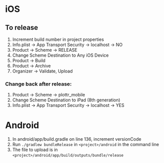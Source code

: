 # iOS

## To release

1. Increment build number in project properties
1. Info.plist -> App Transport Security -> localhost -> NO
1. Product -> Scheme -> RELEASE
1. Change Scheme Destination to Any iOS Device
1. Product -> Build
1. Product -> Archive
1. Organizer -> Validate, Upload

### Change back after release:

1. Product -> Scheme -> plottr_mobile
1. Change Scheme Destination to iPad (8th generation)
1. Info.plist -> App Transport Security -> localhost -> YES


# Android

1. In android/app/build.gradle on line 136, increment versionCode
1. Run `./gradlew bundleRelease` in `<project>/android` in the command line
3. The file to upload is in `<project>/android/app/build/outputs/bundle/release`

